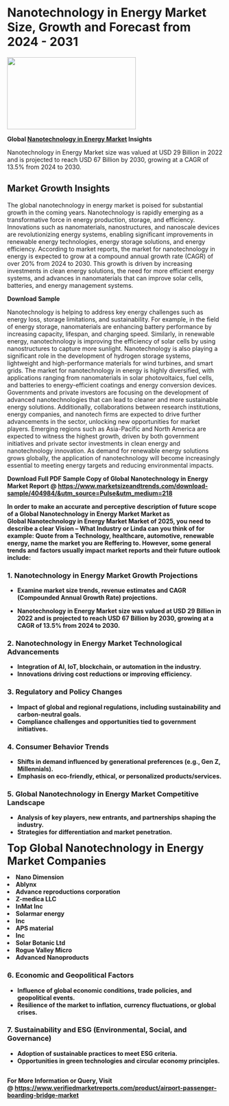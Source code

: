 <H1>Nanotechnology in Energy Market Size, Growth and Forecast from 2024 - 2031</H1><img class="aligncenter size-medium wp-image-584254" src="https://thirdeyenews.in/wp-content/uploads/2024/09/Global-Market-Research-300x168.jpeg" alt="" width="300" height="168" /><p><strong>Global&nbsp;<a href="https://www.marketsizeandtrends.com/download-sample/404984/&amp;utm_source=Pulse&amp;utm_medium=218">Nanotechnology in Energy Market</a> Insights</strong></p><p>Nanotechnology in Energy Market size was valued at USD 29 Billion in 2022 and is projected to reach USD 67 Billion by 2030, growing at a CAGR of 13.5% from 2024 to 2030.</p><p><h2>Market Growth Insights</h2> <p>The global nanotechnology in energy market is poised for substantial growth in the coming years. Nanotechnology is rapidly emerging as a transformative force in energy production, storage, and efficiency. Innovations such as nanomaterials, nanostructures, and nanoscale devices are revolutionizing energy systems, enabling significant improvements in renewable energy technologies, energy storage solutions, and energy efficiency. According to market reports, the market for nanotechnology in energy is expected to grow at a compound annual growth rate (CAGR) of over 20% from 2024 to 2030. This growth is driven by increasing investments in clean energy solutions, the need for more efficient energy systems, and advances in nanomaterials that can improve solar cells, batteries, and energy management systems.</p> <p><strong>Download Sample</strong></p> <p>Nanotechnology is helping to address key energy challenges such as energy loss, storage limitations, and sustainability. For example, in the field of energy storage, nanomaterials are enhancing battery performance by increasing capacity, lifespan, and charging speed. Similarly, in renewable energy, nanotechnology is improving the efficiency of solar cells by using nanostructures to capture more sunlight. Nanotechnology is also playing a significant role in the development of hydrogen storage systems, lightweight and high-performance materials for wind turbines, and smart grids. The market for nanotechnology in energy is highly diversified, with applications ranging from nanomaterials in solar photovoltaics, fuel cells, and batteries to energy-efficient coatings and energy conversion devices. Governments and private investors are focusing on the development of advanced nanotechnologies that can lead to cleaner and more sustainable energy solutions. Additionally, collaborations between research institutions, energy companies, and nanotech firms are expected to drive further advancements in the sector, unlocking new opportunities for market players. Emerging regions such as Asia-Pacific and North America are expected to witness the highest growth, driven by both government initiatives and private sector investments in clean energy and nanotechnology innovation. As demand for renewable energy solutions grows globally, the application of nanotechnology will become increasingly essential to meeting energy targets and reducing environmental impacts.</p> <p><strong></p><p><span class=""><strong>Download Full PDF Sample Copy of Global Nanotechnology in Energy Market Report</strong> @ <a href="https://www.marketsizeandtrends.com/download-sample/404984/&amp;utm_source=Pulse&amp;utm_medium=218" target="_blank">https://www.marketsizeandtrends.com/download-sample/404984/&amp;utm_source=Pulse&amp;utm_medium=218</a></span></p><p>In order to make an accurate and perceptive description of future scope of a Global&nbsp;Nanotechnology in Energy Market Market as Global&nbsp;Nanotechnology in Energy Market Market of 2025, you need to describe a clear Vision &ndash; What Industry or Linda can you think of for example: Quote from a Technology, healthcare, automotive, renewable energy, name the market you are Reffering to. However, some general trends and factors usually impact market reports and their future outlook include:</p><h3>1.&nbsp;<strong>Nanotechnology in Energy Market Growth Projections</strong></h3><ul><li>Examine market size trends, revenue estimates and CAGR (Compounded Annual Growth Rate) projections.</li><li><p>Nanotechnology in Energy Market size was valued at USD 29 Billion in 2022 and is projected to reach USD 67 Billion by 2030, growing at a CAGR of 13.5% from 2024 to 2030.</p></li></ul><h3>2.&nbsp;<strong>Nanotechnology in Energy Market Technological Advancements</strong></h3><ul><li>Integration of AI, IoT, blockchain, or automation in the industry.</li><li>Innovations driving cost reductions or improving efficiency.</li></ul><h3>3.&nbsp;<strong>Regulatory and Policy Changes</strong></h3><ul><li>Impact of global and regional regulations, including sustainability and carbon-neutral goals.</li><li>Compliance challenges and opportunities tied to government initiatives.</li></ul><h3>4.&nbsp;<strong>Consumer Behavior Trends</strong></h3><ul><li>Shifts in demand influenced by generational preferences (e.g., Gen Z, Millennials).</li><li>Emphasis on eco-friendly, ethical, or personalized products/services.</li></ul><h3>5.&nbsp;<strong>Global Nanotechnology in Energy Market Competitive Landscape</strong></h3><ul><li>Analysis of key players, new entrants, and partnerships shaping the industry.</li><li>Strategies for differentiation and market penetration.</li></ul><p data-pm-slice="1 1 []"><span style="color: inherit; font-family: inherit; font-size: 25px;">Top Global Nanotechnology in Energy Market Companies</span></p><div class="" data-test-id=""><p><li>Nano Dimension</li><li> Ablynx</li><li> Advance reproductions corporation</li><li> Z-medica LLC</li><li> InMat Inc</li><li> Solarmar energy</li><li> Inc</li><li> APS material</li><li> Inc</li><li> Solar Botanic Ltd</li><li> Rogue Valley Micro</li><li> Advanced Nanoproducts</li></p></div><h3>6.&nbsp;<strong>Economic and Geopolitical Factors</strong></h3><ul><li>Influence of global economic conditions, trade policies, and geopolitical events.</li><li>Resilience of the market to inflation, currency fluctuations, or global crises.</li></ul><h3>7.&nbsp;<strong>Sustainability and ESG (Environmental, Social, and Governance)</strong></h3><ul><li>Adoption of sustainable practices to meet ESG criteria.</li><li>Opportunities in green technologies and circular economy principles.</li></ul><h2><strong style="font-size: 14px;">For More Information or Query, Visit @&nbsp;</strong><a style="background-color: #ffffff; font-size: 14px;" href="https://www.marketsizeandtrends.com/report/nanotechnology-in-energy-market/" target="_blank">https://www.verifiedmarketreports.com/product/airport-passenger-boarding-bridge-market</a></h2>
